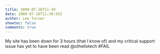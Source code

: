 ```yaml
---
title: 2009-07-26T11-39
date: 2009-07-26T11:39:55Z
author: Lee Turner
showtoc: false
comments: true
---
```


My site has been down for 3 hours (that I know of) and my critical support issue has yet to have been read @othellotech #FAIL


